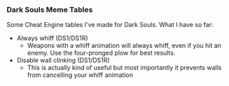### Dark Souls Meme Tables

Some Cheat Engine tables I've made for Dark Souls. What I have so far:

* Always whiff (DS1/DS1R)
  * Weapons with a whiff animation will always whiff, even if you hit an enemy. Use the four-pronged plow for best results.
* Disable wall clinking (DS1/DS1R)
  * This is actually kind of useful but most importantly it prevents walls from cancelling your whiff animation